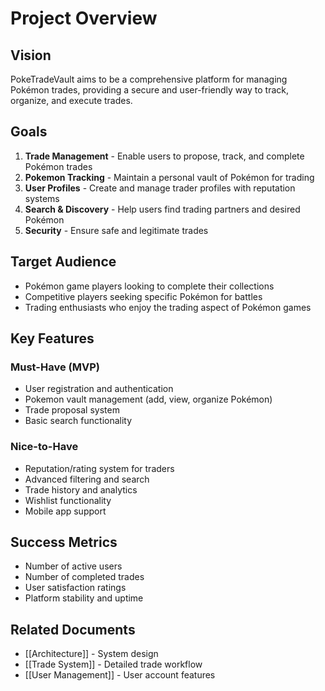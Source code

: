 # Project Overview

## Vision

PokeTradeVault aims to be a comprehensive platform for managing Pokémon trades, providing a secure and user-friendly way to track, organize, and execute trades.

## Goals

1. **Trade Management** - Enable users to propose, track, and complete Pokémon trades
2. **Pokemon Tracking** - Maintain a personal vault of Pokémon for trading
3. **User Profiles** - Create and manage trader profiles with reputation systems
4. **Search & Discovery** - Help users find trading partners and desired Pokémon
5. **Security** - Ensure safe and legitimate trades

## Target Audience

- Pokémon game players looking to complete their collections
- Competitive players seeking specific Pokémon for battles
- Trading enthusiasts who enjoy the trading aspect of Pokémon games

## Key Features

### Must-Have (MVP)
- User registration and authentication
- Pokemon vault management (add, view, organize Pokémon)
- Trade proposal system
- Basic search functionality

### Nice-to-Have
- Reputation/rating system for traders
- Advanced filtering and search
- Trade history and analytics
- Wishlist functionality
- Mobile app support

## Success Metrics

- Number of active users
- Number of completed trades
- User satisfaction ratings
- Platform stability and uptime

## Related Documents

- [[Architecture]] - System design
- [[Trade System]] - Detailed trade workflow
- [[User Management]] - User account features
